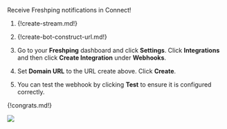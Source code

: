 Receive Freshping notifications in Connect!

1. {!create-stream.md!}

1. {!create-bot-construct-url.md!}

1. Go to your **Freshping** dashboard and click **Settings**.
   Click **Integrations** and then click **Create Integration**
   under **Webhooks**.

1. Set **Domain URL** to the URL create above. Click **Create**.

1. You can test the webhook by clicking **Test** to ensure it is
   configured correctly.

{!congrats.md!}

![](/static/images/integrations/freshping/001.png)
